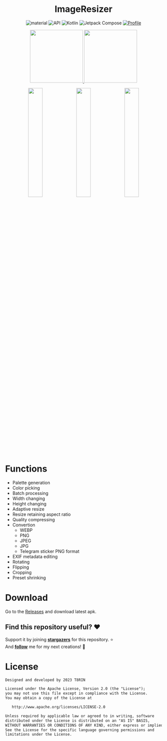 
<h1 align="center">ImageResizer</h1>


<p align="center">
 <img alt="material" src="https://custom-icon-badges.demolab.com/badge/material%20you-palegreen?style=for-the-badge&logoColor=black&logo=material-you"/></a>
  <img alt="API" src="https://img.shields.io/badge/Api%2021+-50f270?logo=android&logoColor=black&style=for-the-badge"/></a>
  <img alt="Kotlin" src="https://img.shields.io/badge/Kotlin-a503fc?logo=kotlin&logoColor=white&style=for-the-badge"/></a>
  <img alt="Jetpack Compose" src="https://img.shields.io/static/v1?style=for-the-badge&message=Jetpack+Compose&color=4285F4&logo=Jetpack+Compose&logoColor=FFFFFF&label="/></a> 
  <a href="https://github.com/t8rin"><img alt="Profile" src="https://img.shields.io/badge/Github-T8RIN-002200?logo=github&logoColor=white&style=for-the-badge"/></a> 
</p>

<p align="center">
  <a href="https://apt.izzysoft.de/fdroid/index/apk/ru.tech.imageresizershrinker">
    <img src="https://gitlab.com/IzzyOnDroid/repo/-/raw/master/assets/IzzyOnDroid.png" width="170"/>
  </a>
  <a href="https://f-droid.org/packages/ru.tech.imageresizershrinker">
    <img src="https://gitlab.com/fdroid/artwork/-/raw/master/badge/get-it-on-en-au.png" width="170"/>
  </a>
</p>

<p align="center">
  <img src="https://user-images.githubusercontent.com/52178347/221382589-62f57e73-20a0-4797-89ff-e1ed138d2d85.png" width="30%"/>
  <img src="https://user-images.githubusercontent.com/52178347/221382592-420ed0b3-d15b-49c6-b9fb-03a216cd74a3.png" width="30%"/>
  <img src="https://user-images.githubusercontent.com/52178347/221382590-711dc165-a197-4cc8-9bd7-ffa5c1d88b20.png" width="30%"/>
</p>



# Functions
- Palette generation
- Color picking
- Batch processing
- Width changing
- Height changing
- Adaptive resize
- Resize retaining aspect ratio
- Quality compressing
- Convertion
  - WEBP
  - PNG
  - JPEG
  - JPG
  - Telegram sticker PNG format
- EXIF metadata editing
- Rotating
- Flipping
- Cropping
- Preset shrinking

# Download
Go to the [Releases](https://github.com/t8rin/imageresizer/releases/latest) and download latest apk.


## Find this repository useful? :heart:
Support it by joining __[stargazers](https://github.com/t8rin/ImageResizer/stargazers)__ for this repository. :star: <br>
And __[follow](https://github.com/t8rin)__ me for my next creations! 🤩

# License
```xml
Designed and developed by 2023 T8RIN

Licensed under the Apache License, Version 2.0 (the "License");
you may not use this file except in compliance with the License.
You may obtain a copy of the License at

   http://www.apache.org/licenses/LICENSE-2.0

Unless required by applicable law or agreed to in writing, software
distributed under the License is distributed on an "AS IS" BASIS,
WITHOUT WARRANTIES OR CONDITIONS OF ANY KIND, either express or implied.
See the License for the specific language governing permissions and
limitations under the License.
```
